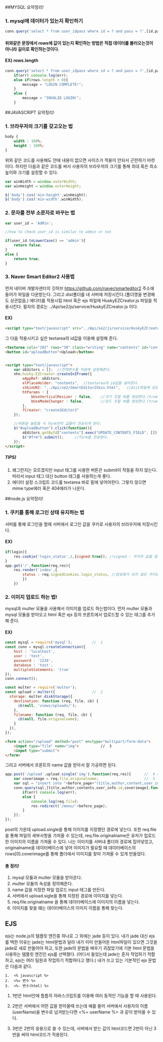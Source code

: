 ##MYSQL 요약정리!
### 1. mysql에 데이터가 있는지 확인하기
```javascript
conn.query('select * from user_idpass where id = ? and pass = ?',[id,passwd],function(err,rows,fields){
```
#### 위와같은 문장에서 rows에 값이 있는지 확인하는 방법은 직접 데이터를 불러오는것이 아니라 길이로 확인하는것이다.
#### EX) rows.length
```javascript
conn.query('select * from user_idpass where id = ? and pass = ?',[id,passwd],function(err,rows,fields){
	if(err) console.log(err);
	else if(rows.length > 0){
		message = "LOGIN COMPLETE!";
	}
	else {
		message = "INVALID LOGIN!";
	}
```


##JAVASCRIPT 요약정리!

### 1. 브라우저의 크기를 갖고오는 법
```css
body {
	width : 100%;
	height : 100%;
}
```
위와 같은 코드를 사용해도 안에 내용이 없으면 사이즈가 적용이 안되서 곤란하기 마련이다.
하지만 다음과 같은 코드를 써서 사용자의 브라우저의 크기를 통해 최대 혹은 최소 높이와 크기를 설정할 수 있다.

```javascript
var winWidth = window.outerWidth;
var winHeight = window.outerHeight;

$('body').css('min-height',winHeight);
$('body').css('min-width',winWidth);
```

### 2. 문자를 전부 소문자로 바꾸는 법
```javascript
var user_id = 'AdMin';

//how to check user_id is similar to admin or not

if(user_id.toLowerCase() == 'admin'){
	return false;
}
else {
	return true;
}
```

### 3. Naver Smart Editor2 사용법
먼저 네이버 개발자센터의 깃허브 https://github.com/naver/smarteditor2 주소에 들어가 파일을 다운받는다. 그리고 dist폴더를 내 서버에 저장시킨다.(폴더명을 변경해도 상관없음.)
에디터를 적용시킬 html 혹은 ejs 파일에 HuskyEZCreator.js 파일을 적용시킨다. 필자의 경로는 ../Api/se2/js/service/HuskyEZCreator.js 이다.
#### EX)
```html
<script type="text/javascript" src="../Api/se2/js/service/HuskyEZCreator.js"></script>
```
그 다음 적용시키고 싶은 textarea의 id값을 이용해 설정해 준다.
```html
<textarea cols="102" rows="30" class="writing" name="contents" id="contents" style="resize: none;" placeholder="Write Your Contents">Write Your Contents!</textarea>
<button id="uploadButton">Upload</button>


<script type="text/javascript">
	var oEditors = [];	//전역변수를 처음에 설정해준다.
	nhn.husky.EZCreator.createInIFrame({
		oAppRef: oEditors,
		elPlaceHolder: "contents",	//textarea의 id값을 넣어준다.
		sSkinURI: "../Api/se2/SmartEditor2Skin.html",	//dist파일에 있는 SmartEditor2Skin.html 파일의 경로를 넣어준다.
		htParams : {
			bUseVerticalResizer : false,	//크기 조절 바를 생성한다.(true: 생성 , false : 제거)
			bUseModeChanger : false,		//모드 조절 바를 생성한다.(true: 생성 , false : 제거)
		},
		fCreator: "createSEditor2"
	});

	//버튼을 눌렀을 시 form안의 값들이 전송되게 한다.
	$("#uploadButton").click(function(){
		oEditors.getById["contents"].exec("UPDATE_CONTENTS_FIELD", []);	//"" 안에 textarea의 id값을 넣어준다.
		$("#frm").submit();		//form을 전송한다.
	});
</script>
```

##### TIPS)
1. 왜그런지는 모르겠지만 input 태그를 사용한 버튼은 submit이 작동을 하지 않는다. 따라서 input 태그 대신 button 태그를 사용하는게 좋다.
2. 에디터 설정 스크립트 코드를 textarea 바로 밑에 넣어야한다. 그렇지 않으면 mime type에러 혹은 404에러가 나온다.

##node.js 요약정리!

### 1. 쿠키를 통해 로그인 상태 유지하는 법
서버를 통해 로그인을 할때 서버에서 로그인 값을 쿠키로 사용자의 브라우저에 저장시킨다.
#### EX)
```javascript
if(login){
	res.cookie('login_status',1,{signed:true}); //signed : 쿠키의 값을 암호화 시킨다. true:암호화 false: 암호화X
}
app.get('/',function(req,res){
	res.render('index',{
		status : req.signedCookies.login_status, //암호화가 되지 않은 쿠키는 res.cookies.login_status로 사용한다.
		})
	})
```

### 2. 이미지 업로드 하는 법!
mysql과 multer 모듈을 사용해서 이미지를 업로드 하는법이다.
먼저 multer 모듈과 mysql 모듈을 받아오고 html 혹은 ejs 등의 프론트에서 업로드할 수 있는 태그를 추가해 준다.
#### EX)
```javascript
const mysql = require('mysql');			//  1
const conn = mysql.createConnection({
	host : 'localhost',
	user : 'test',
	password : '1234',
	database : 'test',
	multipleStatements: 'true'
});
conn.connect();

const multer = require('multer');
const upload = multer({					//  2
  storage: multer.diskStorage({
    destination: function (req, file, cb) {
      cb(null, 'views/uploads/');
    },
    filename: function (req, file, cb) {
      cb(null, file.originalname);
    }
  }),
});
```
```html
<form action="/upload" method="post" enctype="multipart/form-data">
	<input type="file" name="img">			//  3
	<input type="submit">
</form>
```

그리고 서버에서 프론트의 name 값을 받아서 잘 가공하면 된다.

```javascript
app.post('/upload',upload.single('img'),function(req,res){		//  4 ==> (upload.single(업로드 이미지의 name 값))
	var coverimage = req.file.originalname;						//  5
	var sql = "insert into "+before_page+"(title,author,content,user_id,coverimage) values(?,?,?,?,?)";
	conn.query(sql,[title,author,contents,user_info.id,coverimage],function(err,rows,fields){		//  5
	    if(err) console.log(err);
	    else {
	      	console.log(req.file);
	        res.redirect('/menu/'+before_page);	
	    }
	});
});
```
post의 가운데 upload.single을 통해 이미지를 지정했던 경로에 넣는다. 또한 req.file을 통해 파일의 세부사항을 가져올 수 있는데, req.file.originalname은 유저가 업로드한 이미지의 이름을 가져올 수 있다. 나는 이미지를 서버내 폴더의 경로에 집어넣었고, originalname을 데이터베이스에 넣어 이미지가 필요할 때 데이터베이스의 rows[0].coverimage를 통해 폴더에서 이미지를 찾아 가져올 수 있게 만들었다.

#### 총 정리!
1. mysql 모듈과 multer 모듈을 받아온다.
2. multer 모듈의 속성을 정의해준다.
3. name 값을 지정한 파일 업로드 input 태그를 만든다.
4. 서버에서 upload.sigle을 통해 지정된 경로에 이미지를 넣는다.
5. req.file.originalname 을 통해 데이터베이스에 이미지의 이름을 넣는다.
6. 이미지를 찾을 떄는 데이터베이스의 이미지 이름을 통해 찾는다.


## EJS
ejs는 node.js의 템플릿 엔진중 하나로 그 외에는 jade 등이 있다. 내가 jade 대신 ejs를 택한 이유는 jade는 html문법과 달라 내가 이미 만들어둔 html파일이 있으면 그것을 jade로 새로 만들어야 하고, 또한 jade의 문법을 배우기 귀찮았기에 기본 html 문법을 사용하는 템플릿 엔진인 ejs를 선택했다. (어디서 들었는데 jade는 혼자 작업하기 적합하고, ejs는 여러 팀원과 작업하기 적합하다고 했다.)
내가 쓰고 있는 기본적인 ejs 문법은 다음과 같다.
```ejs
1.  <% javascript %>
2.  <%= 변수 %>
3.  <%- 변수(html) %>
```
1. 1번은 html안에 틈틈히 자바스크립트를 이용해 여러 동적인 기능을 할 때 사용된다.

2. 2번은 서버에서 어떤 값을 받아올때 쓰는데 예를 들어 서버에서 사용자의 이름(userName)을 변수로 넘겨받는다면 <%= userName %> 과 같이 받아올 수 있다.

3. 3번은 2번의 응용으로 쓸 수 있는데, 서버에서 받는 값이 html코드면 2번이 아닌 3번을 써야 html코드가 적용된다.